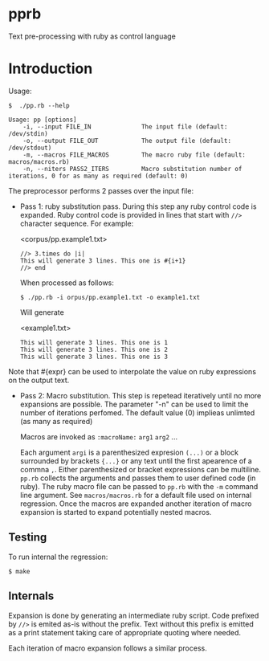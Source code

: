# pprb
Text pre-processing with ruby as control language

# Introduction

Usage:

    $  ./pp.rb --help
    
    Usage: pp [options]
        -i, --input FILE_IN              The input file (default: /dev/stdin)
        -o, --output FILE_OUT            The output file (default: /dev/stdout)
        -m, --macros FILE_MACROS         The macro ruby file (default: macros/macros.rb)
        -n, --niters PASS2_ITERS         Macro substitution number of iterations, 0 for as many as required (default: 0)

The preprocessor performs 2 passes over the input file:

- Pass 1: ruby substitution pass. During this step any ruby control code is expanded. Ruby control code is
  provided in lines that start with `//>` character sequence. For example:

  <corpus/pp.example1.txt>
  
      //> 3.times do |i|
      This will generate 3 lines. This one is #{i+1}
      //> end

  When processed as follows:

      $ ./pp.rb -i orpus/pp.example1.txt -o example1.txt

  Will generate
  
  <example1.txt>
  
      This will generate 3 lines. This one is 1
      This will generate 3 lines. This one is 2
      This will generate 3 lines. This one is 3

Note that #{expr} can be used to interpolate the value on ruby expressions on the output text.

- Pass 2: Macro substitution. This step is repetead iteratively until no more expansions are possible. The
  parameter "-n" can be used to limit the number of iterations perfomed. The default value (0) implieas
  unlimted (as many as required)

  Macros are invoked as `:macroName:` `arg1` `arg2` ...

  Each argument `argi` is a parenthesized expresion `(...)` or a block surrounded by brackets `{...}` or
  any text until the first apearence of a commna `,`. Either parenthesized or bracket expressions can be
  multiline. `pp.rb` collects the arguments and passes them to user defined code (in ruby). The ruby macro
  file can be passed to `pp.rb` with the `-m` command line argument. See `macros/macros.rb` for a default file
  used on internal regression. Once the macros are expanded another iteration of macro expansion is started to
  expand potentially nested macros.

## Testing

To run internal the regression:

    $ make

## Internals

Expansion is done by generating an intermediate ruby script. Code prefixed by `//>` is emited as-is without
the prefix. Text without this prefix is emitted as a print statement taking care of appropriate quoting where
needed.

Each iteration of macro expansion follows a similar process.

    
